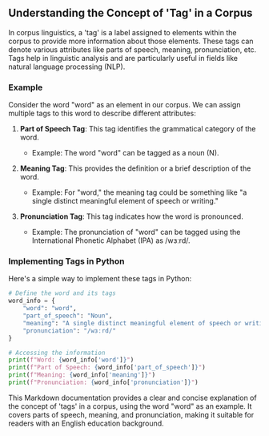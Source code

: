 ## Understanding the Concept of 'Tag' in a Corpus

In corpus linguistics, a 'tag' is a label assigned to elements within the corpus to provide more information about those elements. These tags can denote various attributes like parts of speech, meaning, pronunciation, etc. Tags help in linguistic analysis and are particularly useful in fields like natural language processing (NLP).

### Example

Consider the word "word" as an element in our corpus. We can assign multiple tags to this word to describe different attributes:

1. **Part of Speech Tag**: This tag identifies the grammatical category of the word.
   - Example: The word "word" can be tagged as a noun (N).

2. **Meaning Tag**: This provides the definition or a brief description of the word.
   - Example: For "word," the meaning tag could be something like "a single distinct meaningful element of speech or writing."

3. **Pronunciation Tag**: This tag indicates how the word is pronounced.
   - Example: The pronunciation of "word" can be tagged using the International Phonetic Alphabet (IPA) as /wɜːrd/.

### Implementing Tags in Python

Here's a simple way to implement these tags in Python:

```python
# Define the word and its tags
word_info = {
    "word": "word",
    "part_of_speech": "Noun",
    "meaning": "A single distinct meaningful element of speech or writing",
    "pronunciation": "/wɜːrd/"
}

# Accessing the information
print(f"Word: {word_info['word']}")
print(f"Part of Speech: {word_info['part_of_speech']}")
print(f"Meaning: {word_info['meaning']}")
print(f"Pronunciation: {word_info['pronunciation']}")
```

This Markdown documentation provides a clear and concise explanation of the concept of 'tags' in a corpus, using the word "word" as an example. It covers parts of speech, meaning, and pronunciation, making it suitable for readers with an English education background.

